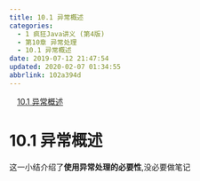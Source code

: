 ```yaml
---
title: 10.1 异常概述
categories: 
  - 1 疯狂Java讲义 (第4版)
  - 第10章 异常处理
  - 10.1 异常概述
date: 2019-07-12 21:47:54
updated: 2020-02-07 01:34:55
abbrlink: 102a394d
---
```

<div id='my_toc'><a href="/JavaReadingNotes/102a394d/#10-1-异常概述" class="header_1">10.1 异常概述</a>&nbsp;<br></div>
<style>.header_1{margin-left: 1em;}.header_2{margin-left: 2em;}.header_3{margin-left: 3em;}.header_4{margin-left: 4em;}.header_5{margin-left: 5em;}.header_6{margin-left: 6em;}</style>
<!--more-->
<script>if (navigator.platform.search('arm')==-1){document.getElementById('my_toc').style.display = 'none';}var e,p = document.getElementsByTagName('p');while (p.length>0) {e = p[0];e.parentElement.removeChild(e);}</script>

<!--end-->
# 10.1 异常概述 #
这一小结介绍了**使用异常处理的必要性**,没必要做笔记

